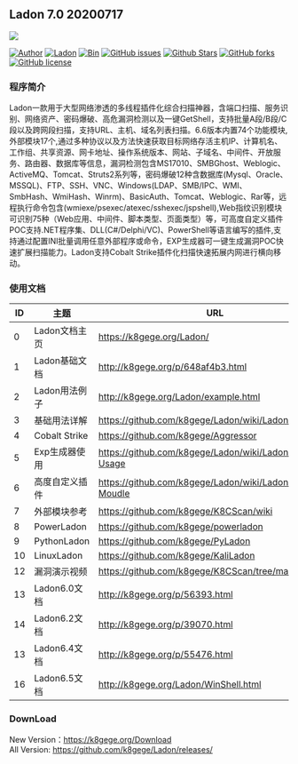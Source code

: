 ## Ladon 7.0 20200717
![](https://k8gege.github.io/k8img/Ladon/Dragon.jpg)

[![Author](https://img.shields.io/badge/Author-k8gege-blueviolet)](https://github.com/k8gege) 
[![Ladon](https://img.shields.io/badge/Ladon-7.0-yellowgreen)](https://github.com/k8gege/Ladon) 
[![Bin](https://img.shields.io/badge/Ladon-Bin-ff69b4)](https://github.com/k8gege/Ladon/releases) 
[![GitHub issues](https://img.shields.io/github/issues/k8gege/Ladon)](https://github.com/k8gege/Ladon/issues) 
[![Github Stars](https://img.shields.io/github/stars/k8gege/Ladon)](https://github.com/k8gege/Ladon) 
[![GitHub forks](https://img.shields.io/github/forks/k8gege/Ladon)](https://github.com/k8gege/Ladon)
[![GitHub license](https://img.shields.io/github/license/k8gege/Ladon)](https://github.com/k8gege/Ladon)

### 程序简介

Ladon一款用于大型网络渗透的多线程插件化综合扫描神器，含端口扫描、服务识别、网络资产、密码爆破、高危漏洞检测以及一键GetShell，支持批量A段/B段/C段以及跨网段扫描，支持URL、主机、域名列表扫描。6.6版本内置74个功能模块,外部模块17个,通过多种协议以及方法快速获取目标网络存活主机IP、计算机名、工作组、共享资源、网卡地址、操作系统版本、网站、子域名、中间件、开放服务、路由器、数据库等信息，漏洞检测包含MS17010、SMBGhost、Weblogic、ActiveMQ、Tomcat、Struts2系列等，密码爆破12种含数据库(Mysql、Oracle、MSSQL)、FTP、SSH、VNC、Windows(LDAP、SMB/IPC、WMI、SmbHash、WmiHash、Winrm)、BasicAuth、Tomcat、Weblogic、Rar等，远程执行命令包含(wmiexe/psexec/atexec/sshexec/jspshell),Web指纹识别模块可识别75种（Web应用、中间件、脚本类型、页面类型）等，可高度自定义插件POC支持.NET程序集、DLL(C#/Delphi/VC)、PowerShell等语言编写的插件,支持通过配置INI批量调用任意外部程序或命令，EXP生成器可一键生成漏洞POC快速扩展扫描能力。Ladon支持Cobalt Strike插件化扫描快速拓展内网进行横向移动。

### 使用文档

ID | 主题 |  URL 
-|-|-
0 | Ladon文档主页 | https://k8gege.org/Ladon/
1 | Ladon基础文档 | http://k8gege.org/p/648af4b3.html
2 | Ladon用法例子 | http://k8gege.org/Ladon/example.html
3 | 基础用法详解 | https://github.com/k8gege/Ladon/wiki/Ladon-Usage
4 | Cobalt Strike | https://github.com/k8gege/Aggressor
5 | Exp生成器使用 | https://github.com/k8gege/Ladon/wiki/LadonExp-Usage
6 | 高度自定义插件 | https://github.com/k8gege/Ladon/wiki/Ladon-Diy-Moudle
7 | 外部模块参考 | https://github.com/k8gege/K8CScan/wiki
8 | PowerLadon | https://github.com/k8gege/powerladon
9 | PythonLadon | https://github.com/k8gege/PyLadon
10 | LinuxLadon | https://github.com/k8gege/KaliLadon
12 | 漏洞演示视频 | https://github.com/k8gege/K8CScan/tree/master/Video
13 | Ladon6.0文档 | http://k8gege.org/p/56393.html
14 | Ladon6.2文档 | http://k8gege.org/p/39070.html
13 | Ladon6.4文档 | http://k8gege.org/p/55476.html
16 | Ladon6.5文档 | http://k8gege.org/Ladon/WinShell.html


### DownLoad
New Version：https://k8gege.org/Download <br>
All Version: https://github.com/k8gege/Ladon/releases/
